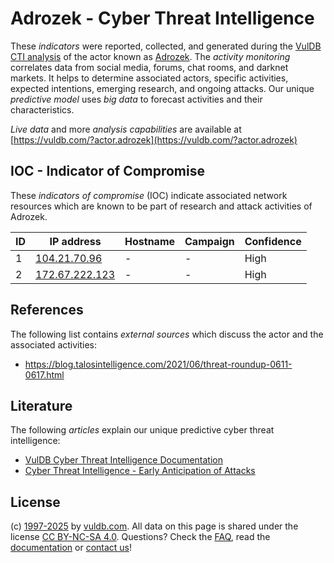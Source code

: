 # Adrozek - Cyber Threat Intelligence

These _indicators_ were reported, collected, and generated during the [VulDB CTI analysis](https://vuldb.com/?kb.cti) of the actor known as [Adrozek](https://vuldb.com/?actor.adrozek). The _activity monitoring_ correlates data from social media, forums, chat rooms, and darknet markets. It helps to determine associated actors, specific activities, expected intentions, emerging research, and ongoing attacks. Our unique _predictive model_ uses _big data_ to forecast activities and their characteristics.

_Live data_ and more _analysis capabilities_ are available at [https://vuldb.com/?actor.adrozek](https://vuldb.com/?actor.adrozek)

## IOC - Indicator of Compromise

These _indicators of compromise_ (IOC) indicate associated network resources which are known to be part of research and attack activities of Adrozek.

ID | IP address | Hostname | Campaign | Confidence
-- | ---------- | -------- | -------- | ----------
1 | [104.21.70.96](https://vuldb.com/?ip.104.21.70.96) | - | - | High
2 | [172.67.222.123](https://vuldb.com/?ip.172.67.222.123) | - | - | High

## References

The following list contains _external sources_ which discuss the actor and the associated activities:

* https://blog.talosintelligence.com/2021/06/threat-roundup-0611-0617.html

## Literature

The following _articles_ explain our unique predictive cyber threat intelligence:

* [VulDB Cyber Threat Intelligence Documentation](https://vuldb.com/?kb.cti)
* [Cyber Threat Intelligence - Early Anticipation of Attacks](https://www.scip.ch/en/?labs.20201022)

## License

(c) [1997-2025](https://vuldb.com/?kb.changelog) by [vuldb.com](https://vuldb.com/?kb.about). All data on this page is shared under the license [CC BY-NC-SA 4.0](https://creativecommons.org/licenses/by-nc-sa/4.0/). Questions? Check the [FAQ](https://vuldb.com/?kb.faq), read the [documentation](https://vuldb.com/?kb) or [contact us](https://vuldb.com/?contact)!
